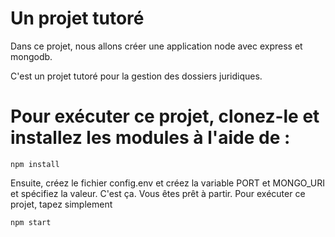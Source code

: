 # Un projet tutoré 

Dans ce projet, nous allons créer une application node avec express et mongodb.

C'est un projet tutoré pour la gestion des dossiers juridiques. 

# Pour exécuter ce projet, clonez-le et installez les modules à l'aide de : 
```
npm install
```

Ensuite, créez le fichier config.env et créez la variable PORT et MONGO_URI et spécifiez la valeur.
C'est ça. Vous êtes prêt à partir. Pour exécuter ce projet, tapez simplement

```
npm start
```


